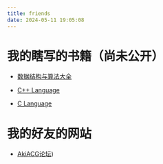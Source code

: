 ```yaml
---
title: friends
date: 2024-05-11 19:05:08
---
```


# 我的瞎写的书籍（尚未公开）

- [数据结构与算法大全](https://6gp573ym2b.k.topthink.com/@xo2e7e1drj)

- [C++ Language](https://6gp573ym2b.k.topthink.com/@ln2qk7gx2d/)

- [C Language](https://6gp573ym2b.k.topthink.com/@1m291wgzp6)

# 我的好友的网站

- [AkiACG论坛](https://forum.akiacg.com/))